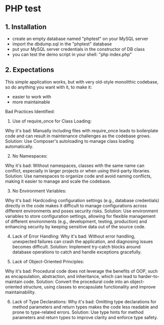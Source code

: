 # PHP test

## 1. Installation

  - create an empty database named "phptest" on your MySQL server
  - import the dbdump.sql in the "phptest" database
  - put your MySQL server credentials in the constructor of DB class
  - you can test the demo script in your shell: "php index.php"

## 2. Expectations

This simple application works, but with very old-style monolithic codebase, so do anything you want with it, to make it:

  - easier to work with
  - more maintainable


Bad Practices Identified:
1. Use of require_once for Class Loading:

Why it's bad: Manually including files with require_once leads to boilerplate code and can result in maintenance challenges as the codebase grows.
Solution: Use Composer's autoloading to manage class loading automatically.

2. No Namespaces:

Why it's bad: Without namespaces, classes with the same name can conflict, especially in larger projects or when using third-party libraries.
Solution: Use namespaces to organize code and avoid naming conflicts, making it easier to manage and scale the codebase.

3. No Environment Variables:

Why it's bad: Hardcoding configuration settings (e.g., database credentials) directly in the code makes it difficult to manage configurations across different environments and poses security risks.
Solution: Use environment variables to store configuration settings, allowing for flexible management of different environments (e.g., development, testing, production) and enhancing security by keeping sensitive data out of the source code.

4. Lack of Error Handling:
Why it's bad: Without error handling, unexpected failures can crash the application, and diagnosing issues becomes difficult.
Solution: Implement try-catch blocks around database operations to catch and handle exceptions gracefully.

5. Lack of Object-Oriented Principles:

Why it's bad: Procedural code does not leverage the benefits of OOP, such as encapsulation, abstraction, and inheritance, which can lead to harder-to-maintain code.
Solution: Convert the procedural code into an object-oriented structure, using classes to encapsulate functionality and improve maintainability.

6. Lack of Type Declarations:
Why it's bad: Omitting type declarations for method parameters and return types makes the code less readable and prone to type-related errors.
Solution: Use type hints for method parameters and return types to improve clarity and enforce type safety.

